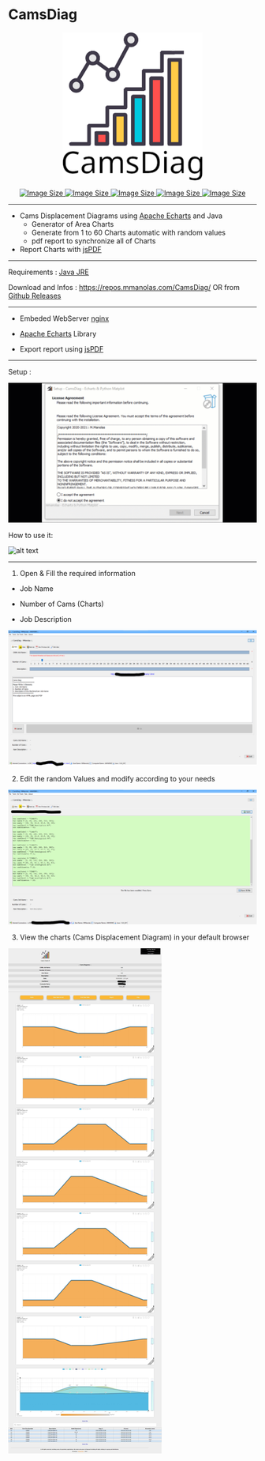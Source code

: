 # CamsDiag
<p align="center">
 <img alt="" src="https://github.com/mnlxr/CamsDiag/blob/main/images/logo01.png" height="300px">
<p align="center">
<a href="https://github.com/mnlxr/CamsDiag/releases">
    <img alt="Image Size" src="https://img.shields.io/github/v/release/mnlxr/CamsDiag?display_name=tag&style=plastic">
</a> 
 <a href="https://github.com/mnlxr/CamsDiag">
    <img alt="Image Size" src="https://img.shields.io/github/license/mnlxr/CamsDiag?style=plastic">
</a> 
 <a href="https://github.com/mnlxr/CamsDiag">
    <img alt="Image Size" src="https://img.shields.io/github/repo-size/mnlxr/CamsDiag">
</a>  
 <a href="https://github.com/mnlxr/CamsDiag">
    <img alt="Image Size" src="https://img.shields.io/twitter/url?style=social&url=https%3A%2F%2Fgithub.com%2Fmnlxr%2FCamsDiag">
</a> 
<a href="https://urlshrt.mmanolas.com/cams">
    <img alt="Image Size" src="https://img.shields.io/website?down_color=red&down_message=offline&style=plastic&url=https%3A%2F%2Frepos.mmanolas.com%2FCamsDiag%2F">
</a>
 
 
</p>


<hr>

 - Cams Displacement Diagrams using <a href="https://echarts.apache.org/en/index.html">Apache Echarts</a> and Java<br>
    - Generator of Area Charts 
    - Generate from 1 to 60 Charts automatic with random values
    - pdf report to synchronize all of Charts
 - Report Charts with <a href="https://github.com/parallax/jsPDF">jsPDF</a>

<hr>

Requirements : <a href="https://www.java.com/en/download/manual.jsp">Java JRE</a>

Download and Infos : https://repos.mmanolas.com/CamsDiag/ OR from <a href="https://github.com/mnlxr/CamsDiag/releases">Github Releases</a>

<hr>

 + Embeded WebServer <a href="https://www.nginx.com/">nginx</a>   
 
 + <a href="https://echarts.apache.org/en/index.html">Apache Echarts</a> Library   
 
 + Export report using <a href="https://github.com/parallax/jsPDF">jsPDF</a>   

<hr>

Setup : 

![alt text](https://github.com/mnlxr/CamsDiag/blob/main/images/CamsDiag_setup01.gif?raw=true)

How to use it: 

![alt text](https://github.com/mnlxr/CamsDiag/blob/main/images/CamsDiagUse03.gif?raw=true)


<hr>

1. Open & Fill the required information 

 * Job Name

 * Number of Cams (Charts)

 * Job Description


![alt text](https://github.com/mnlxr/CamsDiag/blob/main/images/camsdiag01.png?raw=true)

2. Edit the random Values and modify according to your needs

![alt text](https://github.com/mnlxr/CamsDiag/blob/main/images/camsdiag02.png?raw=true)

3. View the charts (Cams Displacement Diagram) in your default browser

![alt text](https://github.com/mnlxr/CamsDiag/blob/main/images/camsdiag03.jpeg?raw=true)

